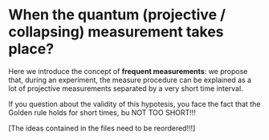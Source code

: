 # When the quantum (projective / collapsing) measurement takes place?
Here we introduce the concept of **frequent measurements**: we propose that, during an experiment, the measure procedure can be explained as a lot of projective measurements separated by a very short time interval.

If you question about the validity of this hypotesis, you face the fact that the Golden rule holds for short times, bu NOT TOO SHORT!!!


[The ideas contained in the files need to be reordered!!!]
